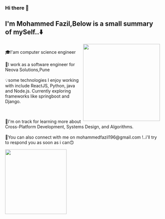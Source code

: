 ### Hi there 👋
## I'm Mohammed Fazil,Below is a small summary of mySelf..⬇️ 

<img
  align="right"
  width="250"
  height="250"
  src="https://media.giphy.com/media/3oKIPnAiaMCws8nOsE/giphy.gif"
/>
</p><br/>
🎓I'am computer science engineer<br/>
<br/>
💫I work as a software engineer for Neova Solutions,Pune<br/>
<br/>
💡some technologies I enjoy working with include ReactJS, Python, java and Node.js. Currently exploring 
frameworks like springboot and Django.<p>
  <br/>
  <br/>
💫I'm on track for learning more about Cross-Platform Development, Systems Design, and Algorithms.<br/>
  <br/>
📧You can also connect with me on mohammedfazil196@gmail.com !..i'll try to respond you as soon as i can🙃 
  <br/>

  <p>
  <img
  align="center"
  width="200"
  height="210"
  src="https://media.giphy.com/media/QHE5gWI0QjqF2/giphy.gif"
/>
</p>
       


